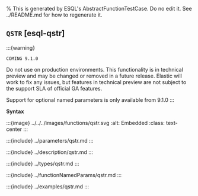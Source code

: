 % This is generated by ESQL's AbstractFunctionTestCase. Do no edit it. See ../README.md for how to regenerate it.

## `QSTR` [esql-qstr]
:::{warning}
```
COMING 9.1.0
```

Do not use on production environments. This functionality is in technical preview and
may be changed or removed in a future release. Elastic will work to fix any issues, but features in technical preview
are not subject to the support SLA of official GA features.

Support for optional named parameters is only available from 9.1.0
:::

**Syntax**

:::{image} ../../../images/functions/qstr.svg
:alt: Embedded
:class: text-center
:::


:::{include} ../parameters/qstr.md
:::

:::{include} ../description/qstr.md
:::

:::{include} ../types/qstr.md
:::

:::{include} ../functionNamedParams/qstr.md
:::

:::{include} ../examples/qstr.md
:::
